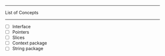 *** 
List of Concepts 
***

- [ ] Interface
- [ ] Pointers
- [ ] Slices
- [ ] Context package
- [ ] String package
